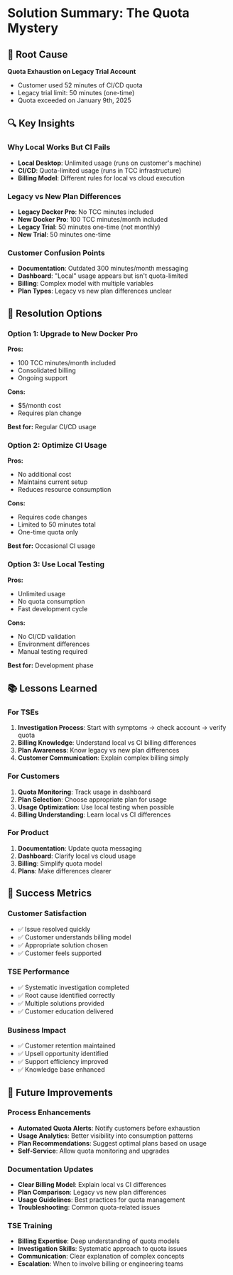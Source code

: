 # Solution Summary: The Quota Mystery

## 🎯 Root Cause
**Quota Exhaustion on Legacy Trial Account**
- Customer used 52 minutes of CI/CD quota
- Legacy trial limit: 50 minutes (one-time)
- Quota exceeded on January 9th, 2025

## 🔍 Key Insights

### Why Local Works But CI Fails
- **Local Desktop**: Unlimited usage (runs on customer's machine)
- **CI/CD**: Quota-limited usage (runs in TCC infrastructure)
- **Billing Model**: Different rules for local vs cloud execution

### Legacy vs New Plan Differences
- **Legacy Docker Pro**: No TCC minutes included
- **New Docker Pro**: 100 TCC minutes/month included
- **Legacy Trial**: 50 minutes one-time (not monthly)
- **New Trial**: 50 minutes one-time

### Customer Confusion Points
- **Documentation**: Outdated 300 minutes/month messaging
- **Dashboard**: "Local" usage appears but isn't quota-limited
- **Billing**: Complex model with multiple variables
- **Plan Types**: Legacy vs new plan differences unclear

## 🚀 Resolution Options

### Option 1: Upgrade to New Docker Pro
**Pros:**
- 100 TCC minutes/month included
- Consolidated billing
- Ongoing support

**Cons:**
- $5/month cost
- Requires plan change

**Best for:** Regular CI/CD usage

### Option 2: Optimize CI Usage
**Pros:**
- No additional cost
- Maintains current setup
- Reduces resource consumption

**Cons:**
- Requires code changes
- Limited to 50 minutes total
- One-time quota only

**Best for:** Occasional CI usage

### Option 3: Use Local Testing
**Pros:**
- Unlimited usage
- No quota consumption
- Fast development cycle

**Cons:**
- No CI/CD validation
- Environment differences
- Manual testing required

**Best for:** Development phase

## 📚 Lessons Learned

### For TSEs
1. **Investigation Process**: Start with symptoms → check account → verify quota
2. **Billing Knowledge**: Understand local vs CI billing differences
3. **Plan Awareness**: Know legacy vs new plan differences
4. **Customer Communication**: Explain complex billing simply

### For Customers
1. **Quota Monitoring**: Track usage in dashboard
2. **Plan Selection**: Choose appropriate plan for usage
3. **Usage Optimization**: Use local testing when possible
4. **Billing Understanding**: Learn local vs CI differences

### For Product
1. **Documentation**: Update quota messaging
2. **Dashboard**: Clarify local vs cloud usage
3. **Billing**: Simplify quota model
4. **Plans**: Make differences clearer

## 🎯 Success Metrics

### Customer Satisfaction
- ✅ Issue resolved quickly
- ✅ Customer understands billing model
- ✅ Appropriate solution chosen
- ✅ Customer feels supported

### TSE Performance
- ✅ Systematic investigation completed
- ✅ Root cause identified correctly
- ✅ Multiple solutions provided
- ✅ Customer education delivered

### Business Impact
- ✅ Customer retention maintained
- ✅ Upsell opportunity identified
- ✅ Support efficiency improved
- ✅ Knowledge base enhanced

## 🔄 Future Improvements

### Process Enhancements
- **Automated Quota Alerts**: Notify customers before exhaustion
- **Usage Analytics**: Better visibility into consumption patterns
- **Plan Recommendations**: Suggest optimal plans based on usage
- **Self-Service**: Allow quota monitoring and upgrades

### Documentation Updates
- **Clear Billing Model**: Explain local vs CI differences
- **Plan Comparison**: Legacy vs new plan differences
- **Usage Guidelines**: Best practices for quota management
- **Troubleshooting**: Common quota-related issues

### TSE Training
- **Billing Expertise**: Deep understanding of quota models
- **Investigation Skills**: Systematic approach to quota issues
- **Communication**: Clear explanation of complex concepts
- **Escalation**: When to involve billing or engineering teams

